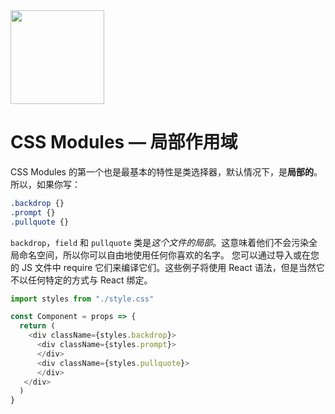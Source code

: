 <img src="https://raw.githubusercontent.com/css-modules/logos/master/css-modules-logo.png" width="150" height="150" />

# CSS Modules — 局部作用域

CSS Modules 的第一个也是最基本的特性是类选择器，默认情况下，是**局部的**。 所以，如果你写：

```css
.backdrop {}
.prompt {}
.pullquote {}
```

`backdrop`，`field` 和 `pullquote` 类是*这个文件的局部*。这意味着他们不会污染全局命名空间，所以你可以自由地使用任何你喜欢的名字。 您可以通过导入或在您的 JS 文件中 require 它们来编译它们。这些例子将使用 React 语法，但是当然它不以任何特定的方式与 React 绑定。

```js
import styles from "./style.css"

const Component = props => {
  return (
    <div className={styles.backdrop}>
      <div className={styles.prompt}>
      </div>
      <div className={styles.pullquote}>
      </div>
   </div>
  )
}
```
